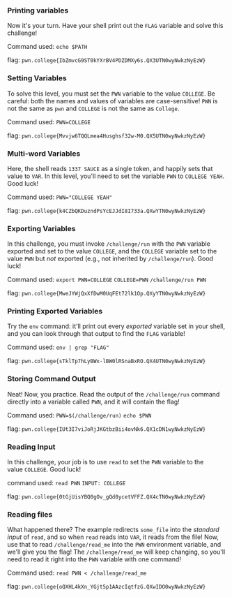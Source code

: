 
### Printing variables 

Now it's your turn. Have your shell print out the `FLAG` variable and solve this challenge!

Command used: `echo $PATH`

flag: `pwn.college{IbZmvcG9ST0kYXrBV4PDZDMXy6s.QX3UTN0wyNwkzNyEzW}`

### Setting Variables

To solve this level, you must set the `PWN` variable to the value `COLLEGE`. Be careful: both the names and values of variables are case-sensitive! `PWN` is not the same as `pwn` and `COLLEGE` is not the same as `College`.

Command used: `PWN=COLLEGE`

flag: `pwn.college{Mvvjw6TQQLmea4Husghsf32w-M0.QX5UTN0wyNwkzNyEzW}`

### Multi-word Variables

Here, the shell reads `1337 SAUCE` as a single token, and happily sets that value to `VAR`. In this level, you'll need to set the variable `PWN` to `COLLEGE YEAH`. Good luck!

Command used: `PWN="COLLEGE YEAH"`

flag: `pwn.college{k4CZbQKDuzndPsYcEJJdI8I733a.QXwYTN0wyNwkzNyEzW}`

### Exporting Variables

In this challenge, you must invoke `/challenge/run` with the `PWN` variable exported and set to the value `COLLEGE`, and the `COLLEGE` variable set to the value `PWN` but _not_ exported (e.g., not inherited by `/challenge/run`). Good luck!

Command used: 
`export PWN=COLLEGE`
`COLLEGE=PWN`
`/challenge/run PWN`

flag: `pwn.college{MweJYWjQxXfDwM0UqFEt72lk1Op.QXyYTN0wyNwkzNyEzW}`

### Printing Exported Variables

Try the `env` command: it'll print out every _exported_ variable set in your shell, and you can look through that output to find the `FLAG` variable!

Command used: `env | grep "FLAG"`

flag: `pwn.college{sTklTp7hLyBWx-lBW0lRSnaBxRO.QX4UTN0wyNwkzNyEzW}`

### Storing Command Output

Neat! Now, you practice. Read the output of the `/challenge/run` command directly into a variable called `PWN`, and it will contain the flag!

Command used: `PWN=$(/challenge/run)`
`echo $PWN`

flag: `pwn.college{IUt3I7viJoRjJKGtbzBii4ovNk6.QX1cDN1wyNwkzNyEzW}`


### Reading Input

In this challenge, your job is to use `read` to set the `PWN` variable to the value `COLLEGE`. Good luck!

command used: 
`read PWN`
`INPUT: COLLEGE`

flag: `pwn.college{0tGjUisYBQ0gOv_gQd0ycetVFFZ.QX4cTN0wyNwkzNyEzW}`

### Reading files 

What happened there? The example redirects `some_file` into the _standard input_ of `read`, and so when `read` reads into `VAR`, it reads from the file! Now, use that to read `/challenge/read_me` into the `PWN` environment variable, and we'll give you the flag! The `/challenge/read_me` will keep changing, so you'll need to read it right into the `PWN` variable with one command!

Command used: 
`read PWN < /challenge/read_me`

flag: `pwn.college{oQXHL4kXn_YGjt5p1AAzcIqtfzG.QXwIDO0wyNwkzNyEzW}`

